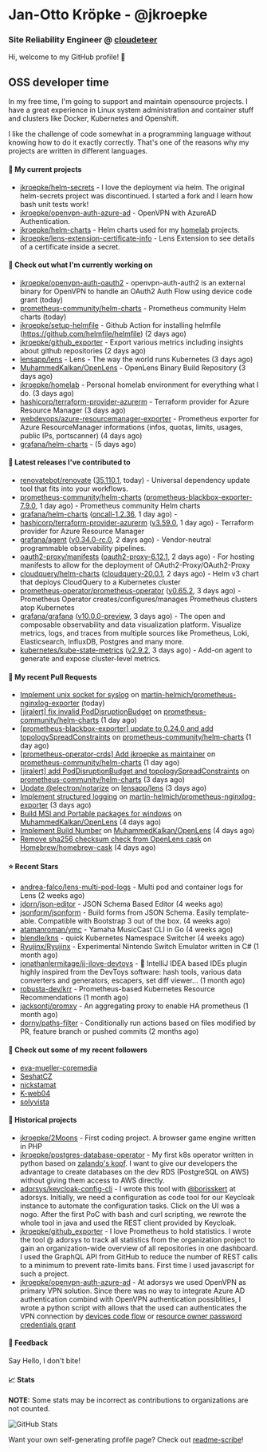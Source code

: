 # Jan-Otto Kröpke - @jkroepke
### Site Reliability Engineer @ [cloudeteer](https://cloudeteer.de/)

Hi, welcome to my GitHub profile! 👋

## OSS developer time
In my free time, I'm going to support and maintain opensource projects. I have a great experience in Linux system administration and container stuff and clusters like Docker, Kubernetes and Openshift.

I like the challenge of code somewhat in a programming language without knowing how to do it exactly correctly. That's one of the reasons why my projects are written in different languages.

#### 🌱 My current projects
- [jkroepke/helm-secrets](https://github.com/jkroepke/helm-secrets) - I love the deployment via helm. The original helm-secrets project was discontinued. I started a fork and I learn how bash unit tests work!
- [jkroepke/openvpn-auth-azure-ad](https://github.com/jkroepke/openvpn-auth-azure-ad) - OpenVPN with AzureAD Authentication.
- [jkroepke/helm-charts](https://github.com/jkroepke/helm-charts) - Helm charts used for my [homelab](https://github.com/jkroepke/homelab) projects.
- [jkroepke/lens-extension-certificate-info](https://github.com/jkroepke/lens-extension-certificate-info) - Lens Extension to see details of a certificate inside a secret.

#### 👷 Check out what I'm currently working on

- [jkroepke/openvpn-auth-oauth2](https://github.com/jkroepke/openvpn-auth-oauth2) - openvpn-auth-auth2 is an external binary for OpenVPN to handle an OAuth2 Auth Flow using device code grant (today)
- [prometheus-community/helm-charts](https://github.com/prometheus-community/helm-charts) - Prometheus community Helm charts (today)
- [jkroepke/setup-helmfile](https://github.com/jkroepke/setup-helmfile) - Github Action for installing helmfile (https://github.com/helmfile/helmfile) (2 days ago)
- [jkroepke/github_exporter](https://github.com/jkroepke/github_exporter) - Export various metrics including insights about github repositories (2 days ago)
- [lensapp/lens](https://github.com/lensapp/lens) - Lens - The way the world runs Kubernetes (3 days ago)
- [MuhammedKalkan/OpenLens](https://github.com/MuhammedKalkan/OpenLens) - OpenLens Binary Build Repository (3 days ago)
- [jkroepke/homelab](https://github.com/jkroepke/homelab) - Personal homelab environment for everything what I do. (3 days ago)
- [hashicorp/terraform-provider-azurerm](https://github.com/hashicorp/terraform-provider-azurerm) - Terraform provider for Azure Resource Manager (3 days ago)
- [webdevops/azure-resourcemanager-exporter](https://github.com/webdevops/azure-resourcemanager-exporter) - Prometheus exporter for Azure ResourceManager informations (infos, quotas, limits, usages, public IPs, portscanner) (4 days ago)
- [grafana/helm-charts](https://github.com/grafana/helm-charts) -  (5 days ago)

#### 🔭 Latest releases I've contributed to

- [renovatebot/renovate](https://github.com/renovatebot/renovate) ([35.110.1](https://github.com/renovatebot/renovate/releases/tag/35.110.1), today) - Universal dependency update tool that fits into your workflows.
- [prometheus-community/helm-charts](https://github.com/prometheus-community/helm-charts) ([prometheus-blackbox-exporter-7.9.0](https://github.com/prometheus-community/helm-charts/releases/tag/prometheus-blackbox-exporter-7.9.0), 1 day ago) - Prometheus community Helm charts
- [grafana/helm-charts](https://github.com/grafana/helm-charts) ([oncall-1.2.36](https://github.com/grafana/helm-charts/releases/tag/oncall-1.2.36), 1 day ago) - 
- [hashicorp/terraform-provider-azurerm](https://github.com/hashicorp/terraform-provider-azurerm) ([v3.59.0](https://github.com/hashicorp/terraform-provider-azurerm/releases/tag/v3.59.0), 1 day ago) - Terraform provider for Azure Resource Manager
- [grafana/agent](https://github.com/grafana/agent) ([v0.34.0-rc.0](https://github.com/grafana/agent/releases/tag/v0.34.0-rc.0), 2 days ago) - Vendor-neutral programmable observability pipelines.
- [oauth2-proxy/manifests](https://github.com/oauth2-proxy/manifests) ([oauth2-proxy-6.12.1](https://github.com/oauth2-proxy/manifests/releases/tag/oauth2-proxy-6.12.1), 2 days ago) - For hosting manifests to allow for the deployment of OAuth2-Proxy/OAuth2-Proxy
- [cloudquery/helm-charts](https://github.com/cloudquery/helm-charts) ([cloudquery-20.0.1](https://github.com/cloudquery/helm-charts/releases/tag/cloudquery-20.0.1), 2 days ago) - Helm v3 chart that deploys CloudQuery to a Kubernetes cluster
- [prometheus-operator/prometheus-operator](https://github.com/prometheus-operator/prometheus-operator) ([v0.65.2](https://github.com/prometheus-operator/prometheus-operator/releases/tag/v0.65.2), 3 days ago) - Prometheus Operator creates/configures/manages Prometheus clusters atop Kubernetes
- [grafana/grafana](https://github.com/grafana/grafana) ([v10.0.0-preview](https://github.com/grafana/grafana/releases/tag/v10.0.0-preview), 3 days ago) - The open and composable observability and data visualization platform. Visualize metrics, logs, and traces from multiple sources like Prometheus, Loki, Elasticsearch, InfluxDB, Postgres and many more. 
- [kubernetes/kube-state-metrics](https://github.com/kubernetes/kube-state-metrics) ([v2.9.2](https://github.com/kubernetes/kube-state-metrics/releases/tag/v2.9.2), 3 days ago) - Add-on agent to generate and expose cluster-level metrics.

#### 🔨 My recent Pull Requests

- [Implement unix socket for syslog](https://github.com/martin-helmich/prometheus-nginxlog-exporter/pull/333) on [martin-helmich/prometheus-nginxlog-exporter](https://github.com/martin-helmich/prometheus-nginxlog-exporter) (today)
- [[jiralert] fix invalid PodDisruptionBudget](https://github.com/prometheus-community/helm-charts/pull/3458) on [prometheus-community/helm-charts](https://github.com/prometheus-community/helm-charts) (1 day ago)
- [[prometheus-blackbox-exporter] update to 0.24.0 and add topologySpreadConstraints](https://github.com/prometheus-community/helm-charts/pull/3457) on [prometheus-community/helm-charts](https://github.com/prometheus-community/helm-charts) (1 day ago)
- [[prometheus-operator-crds] Add jkroepke as maintainer](https://github.com/prometheus-community/helm-charts/pull/3456) on [prometheus-community/helm-charts](https://github.com/prometheus-community/helm-charts) (1 day ago)
- [[jiralert] add PodDisruptionBudget and topologySpreadConstraints](https://github.com/prometheus-community/helm-charts/pull/3452) on [prometheus-community/helm-charts](https://github.com/prometheus-community/helm-charts) (3 days ago)
- [Update @electron/notarize](https://github.com/lensapp/lens/pull/7813) on [lensapp/lens](https://github.com/lensapp/lens) (3 days ago)
- [Implement structured logging](https://github.com/martin-helmich/prometheus-nginxlog-exporter/pull/331) on [martin-helmich/prometheus-nginxlog-exporter](https://github.com/martin-helmich/prometheus-nginxlog-exporter) (3 days ago)
- [Build MSI and Portable packages for windows](https://github.com/MuhammedKalkan/OpenLens/pull/150) on [MuhammedKalkan/OpenLens](https://github.com/MuhammedKalkan/OpenLens) (4 days ago)
- [Implement Build Number](https://github.com/MuhammedKalkan/OpenLens/pull/149) on [MuhammedKalkan/OpenLens](https://github.com/MuhammedKalkan/OpenLens) (4 days ago)
- [Remove sha256 checksum check from OpenLens cask](https://github.com/Homebrew/homebrew-cask/pull/148115) on [Homebrew/homebrew-cask](https://github.com/Homebrew/homebrew-cask) (4 days ago)

#### ⭐ Recent Stars

- [andrea-falco/lens-multi-pod-logs](https://github.com/andrea-falco/lens-multi-pod-logs) - Multi pod and container logs for Lens (2 weeks ago)
- [jdorn/json-editor](https://github.com/jdorn/json-editor) - JSON Schema Based Editor (4 weeks ago)
- [jsonform/jsonform](https://github.com/jsonform/jsonform) - Build forms from JSON Schema. Easily template-able. Compatible with Bootstrap 3 out of the box. (4 weeks ago)
- [atamanroman/ymc](https://github.com/atamanroman/ymc) - Yamaha MusicCast CLI in Go (4 weeks ago)
- [blendle/kns](https://github.com/blendle/kns) - quick Kubernetes Namespace Switcher (4 weeks ago)
- [Ryujinx/Ryujinx](https://github.com/Ryujinx/Ryujinx) - Experimental Nintendo Switch Emulator written in C# (1 month ago)
- [jonathanlermitage/ij-ilove-devtoys](https://github.com/jonathanlermitage/ij-ilove-devtoys) - 🧩 IntelliJ IDEA based IDEs plugin highly inspired from the DevToys software: hash tools, various data converters and generators, escapers, set diff viewer... (1 month ago)
- [robusta-dev/krr](https://github.com/robusta-dev/krr) - Prometheus-based Kubernetes Resource Recommendations (1 month ago)
- [jacksontj/promxy](https://github.com/jacksontj/promxy) - An aggregating proxy to enable HA prometheus (1 month ago)
- [dorny/paths-filter](https://github.com/dorny/paths-filter) - Conditionally run actions based on files modified by PR, feature branch or pushed commits (2 months ago)

#### 👯 Check out some of my recent followers

- [eva-mueller-coremedia](https://github.com/eva-mueller-coremedia)
- [SeshatCZ](https://github.com/SeshatCZ)
- [nickstamat](https://github.com/nickstamat)
- [K-web04](https://github.com/K-web04)
- [solyvista](https://github.com/solyvista)

#### 📜 Historical projects
- [jkroepke/2Moons](https://github.com/jkroepke/2Moons) - First coding project. A browser game engine written in PHP
- [jkroepke/postgres-database-operator](https://github.com/jkroepke/postgres-database-operator) - My first k8s operator written in python based on [zalando's kopf](https://github.com/zalando-incubator/kopf). I want to give our developers the advantage to create databases on the dev RDS (PostgreSQL on AWS) without giving them access to AWS directly.
- [adorsys/keycloak-config-cli](https://github.com/adorsys/keycloak-config-cli) - I wrote this tool with [@borisskert](https://github.com/borisskert) at adorsys. Initially, we need a configuration as code tool for our Keycloak instance to automate the configuration tasks. Click on the UI was a nogo. After the first PoC with bash and curl scripting, we rewrote the whole tool in java and used the REST client provided by Keycloak.
- [jkroepke/github_exporter](https://github.com/jkroepke/github_exporter) - I love Prometheus to hold statistics. I wrote the tool @ adorsys to track all statistics from the organization project to gain an organization-wide overview of all repositories in one dashboard. I used the GraphQL API from GitHub to reduce the number of REST calls to a minimum to prevent rate-limits bans. First time I used javascript for such a project.
- [jkroepke/openvpn-auth-azure-ad](https://github.com/jkroepke/openvpn-auth-azure-ad) - At adorsys we used OpenVPN as primary VPN solution. Since there was no way to integrate Azure AD authentication combind with OpenVPN authentication possiblities, I wrote a python script with allows that the used can authenticates the VPN connection by [devices code flow](https://docs.microsoft.com/en-us/azure/active-directory/develop/v2-oauth2-device-code) or [resource owner password credentials grant](https://docs.microsoft.com/en-us/azure/active-directory/develop/v2-oauth-ropc)

#### 💬 Feedback

Say Hello, I don't bite!

#### 📈 Stats

**NOTE:** Some stats may be incorrect as contributions to organizations
are not counted.

![GitHub Stats](https://github-readme-stats.vercel.app/api?username=jkroepke&count_private=false&theme=tokyonight&show_icons=true)

Want your own self-generating profile page? Check out [readme-scribe](https://github.com/muesli/readme-scribe)!
